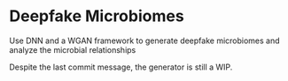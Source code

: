 # Deepfake Microbiomes

Use DNN and a WGAN framework to generate deepfake microbiomes and analyze the microbial relationships 

Despite the last commit message, the generator is still a WIP.
